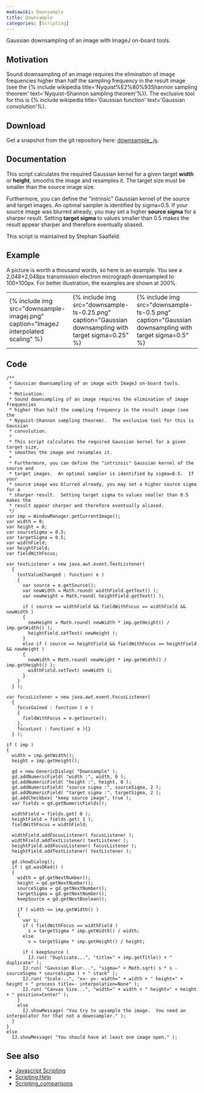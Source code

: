 ```yaml
---
mediawiki: Downsample
title: Downsample
categories: [Scripting]
---
```


Gaussian downsampling of an image with ImageJ on-board tools.

## Motivation

Sound downsampling of an image requires the elimination of image frequencies higher than half the sampling frequency in the result image (see the {% include wikipedia title='Nyquist%E2%80%93Shannon sampling theorem' text='Nyquist–Shannon sampling theorem'%}). The exclusive tool for this is {% include wikipedia title='Gaussian function' text='Gaussian convolution'%}.

## Download

Get a snapshot from the git repository here: [downsample\_.js](https://github.com/fiji/fiji/blob/master/plugins/Examples/downsample_.js).

## Documentation

This script calculates the required Gaussian kernel for a given target **width** or **height**, smooths the image and resamples it. The target size must be smaller than the source image size.

Furthermore, you can define the "intrinsic" Gaussian kernel of the source and target images. An optimal sampler is identified by sigma=0.5. If your source image was blurred already, you may set a higher **source sigma** for a sharper result. Setting **target sigma** to values smaller than 0.5 makes the result appear sharper and therefore eventually aliased.

This script is maintained by Stephan Saalfeld.

## Example

A picture is worth a thousand words, so here is an example. You see a 2,048×2,048px transmission electron micrograph downsampled to 100×100px. For better illustration, the examples are shown at 200%.

<table><tr>
    <td>{% include img src="downsample-imagej.png" caption="ImageJ interpolated scaling" %}</td>
    <td>{% include img src="downsample-ts-0.25.png" caption="Gaussian downsampling with target sigma=0.25" %}</td>
    <td>{% include img src="downsample-ts-0.5.png" caption="Gaussian downsampling with target sigma=0.5" %}</td>
</tr><table>

## Code

    /**
     * Gaussian downsampling of an image with ImageJ on-board tools.
     *
     * Motivation:
     * Sound downsampling of an image requires the elimination of image frequencies
     * higher than half the sampling frequency in the result image (see the
     * Nyquist-Shannon sampling theorem).  The exclusive tool for this is Gaussian
     * convolution.
     *
     * This script calculates the required Gaussian kernel for a given target size,
     * smoothes the image and resamples it.
     *
     * Furthermore, you can define the "intrinsic" Gaussian kernel of the source and
     * target images.  An optimal sampler is identified by sigma=0.5.  If your
     * source image was blurred already, you may set a higher source sigma for a
     * sharper result.  Setting target sigma to values smaller than 0.5 makes the
     * result appear sharper and therefore eventually aliased.
     */
    var imp = WindowManager.getCurrentImage();
    var width = 0;
    var height = 0;
    var sourceSigma = 0.5;
    var targetSigma = 0.5;
    var widthField;
    var heightField;
    var fieldWithFocus;

    var textListener = new java.awt.event.TextListener(
      {
        textValueChanged : function( e )
        {
          var source = e.getSource();
          var newWidth = Math.round( widthField.getText() );
          var newHeight = Math.round( heightField.getText() );
          
          if ( source == widthField && fieldWithFocus == widthField && newWidth )
          {
            newHeight = Math.round( newWidth * imp.getHeight() / imp.getWidth() );
            heightField.setText( newHeight );
          }
          else if ( source == heightField && fieldWithFocus == heightField && newHeight )
          {
            newWidth = Math.round( newHeight * imp.getWidth() / imp.getHeight() );
            widthField.setText( newWidth );
          }
        } 
      } );

    var focusListener = new java.awt.event.FocusListener(
      {
        focusGained : function ( e )
        {
          fieldWithFocus = e.getSource();
        },
        focusLost : function( e ){} 
      } );

    if ( imp )
    {
      width = imp.getWidth();
      height = imp.getHeight();
      
      gd = new GenericDialog( "Downsample" );
      gd.addNumericField( "width :", width, 0 );
      gd.addNumericField( "height :", height, 0 );
      gd.addNumericField( "source sigma :", sourceSigma, 2 );
      gd.addNumericField( "target sigma :", targetSigma, 2 );
      gd.addCheckbox( "keep source image", true );
      var fields = gd.getNumericFields();
      
      widthField = fields.get( 0 );
      heightField = fields.get( 1 );
      fieldWithFocus = widthField;
      
      widthField.addFocusListener( focusListener );
      widthField.addTextListener( textListener );
      heightField.addFocusListener( focusListener );
      heightField.addTextListener( textListener );
        
      gd.showDialog();
      if ( gd.wasOKed() )
      {
        width = gd.getNextNumber();
        height = gd.getNextNumber();
        sourceSigma = gd.getNextNumber();
        targetSigma = gd.getNextNumber();
        keepSource = gd.getNextBoolean();
        
        if ( width <= imp.getWidth() )
        {
          var s;
          if ( fieldWithFocus == widthField )
            s = targetSigma * imp.getWidth() / width;
          else
            s = targetSigma * imp.getHeight() / height;
          
          if ( keepSource )
            IJ.run( "Duplicate...", "title=" + imp.getTitle() + " duplicate" );
          IJ.run( "Gaussian Blur...", "sigma=" + Math.sqrt( s * s - sourceSigma * sourceSigma ) + " stack" );
          IJ.run( "Scale...", "x=- y=- width=" + width + " height=" + height + " process title=- interpolation=None" );
          IJ.run( "Canvas Size...", "width=" + width + " height=" + height + " position=Center" );
        }
        else
          IJ.showMessage( "You try to upsample the image.  You need an interpolator for that not a downsampler." );
      }
    }
    else
      IJ.showMessage( "You should have at least one image open." );

## See also

-   [Javascript Scripting](/scripting/javascript)
-   [Scripting Help](/scripting)
-   [Scripting\_comparisons](/scripting/comparisons)


